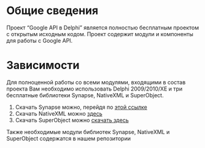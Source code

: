 # Общие сведения #
Проект “Google API в Delphi” является полностью бесплатным проектом с открытым исходным кодом. Проект содержит модули и компоненты для работы с Google API.

# Зависимости #

Для полноценной работы со всеми модулями, входящими в состав проекта Вам необходимо использовать Delphi 2009/2010/XE и три бесплатные библиотеки Synapse, NativeXML и SuperObject.

  1. Скачать Synapse можно, перейдя по [этой ссылке](http://synapse.ararat.cz/doku.php/download)
  1. Скачать NativeXML можно [здесь](http://www.simdesign.nl/xml.html)
  1. Скачать SuperObject можно [скачать здесь](http://code.google.com/p/superobject/downloads/list)

Также необходимые модули библиотек Synapse, NativeXML и SuperObject содержатся в нашем репозитории
